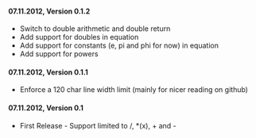 #### 07.11.2012, Version 0.1.2
* Switch to double arithmetic and double return
* Add support for doubles in equation
* Add support for constants (e, pi and phi for now) in equation
* Add support for powers

#### 07.11.2012, Version 0.1.1
* Enforce a 120 char line width limit (mainly for nicer reading on github)

#### 07.11.2012, Version 0.1
* First Release - Support limited to /, *(x), + and -
